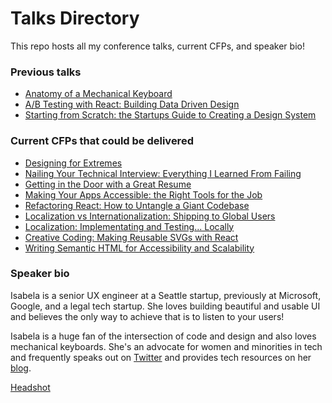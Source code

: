 # Talks Directory
This repo hosts all my conference talks, current CFPs, and speaker bio!

### Previous talks
* [Anatomy of a Mechanical Keyboard](https://github.com/isabelacmor/talks/blob/master/anatomy-of-a-mechanical-keyboard.md)
* [A/B Testing with React: Building Data Driven Design](https://github.com/isabelacmor/talks/blob/master/ab-testing-in-react.md)
* [Starting from Scratch: the Startups Guide to Creating a Design System](https://github.com/isabelacmor/talks/blob/master/startups-guide-to-creating-a-design-system.md)

### Current CFPs that could be delivered
* [Designing for Extremes](https://github.com/isabelacmor/talks/blob/master/designing-for-extremes.md)
* [Nailing Your Technical Interview: Everything I Learned From Failing](https://github.com/isabelacmor/talks/blob/master/nailing-your-technical-interview.md)
* [Getting in the Door with a Great Resume](https://github.com/isabelacmor/talks/blob/master/getting-in-the-door-with-a-great-resume.md)
* [Making Your Apps Accessible: the Right Tools for the Job](https://github.com/isabelacmor/talks/blob/master/making-your-apps-accessible.md)
* [Refactoring React: How to Untangle a Giant Codebase](https://github.com/isabelacmor/talks/blob/master/refactoring-react-how-to-untangle-a-giant-codebase.md)
* [Localization vs Internationalization: Shipping to Global Users](https://github.com/isabelacmor/talks/blob/master/localization-vs-internatonalize.md)
* [Localization: Implementating and Testing... Locally](https://github.com/isabelacmor/talks/blob/master/localization-implementation-and-testing.md)
* [Creative Coding: Making Reusable SVGs with React](https://github.com/isabelacmor/talks/blob/master/making-reusable-svgs-with-react.md)
* [Writing Semantic HTML for Accessibility and Scalability](https://github.com/isabelacmor/talks/blob/master/semantic-html.md)

### Speaker bio

Isabela is a senior UX engineer at a Seattle startup, previously at Microsoft, Google, and a legal tech startup. She loves building beautiful and usable UI and believes the only way to achieve that is to listen to your users! 

Isabela is a huge fan of the intersection of code and design and also loves mechanical keyboards. She's an advocate for women and minorities in tech and frequently speaks out on [Twitter](https://twitter.com/isabelacmor) and provides tech resources on her [blog](https://isabela.dev).

[Headshot](https://scontent.ftpa1-1.fna.fbcdn.net/v/t1.0-9/53556665_1667720256692090_6133194117364056064_o.jpg?_nc_cat=101&_nc_oc=AQlSZrO4TI4Uzk1ixYnvwqmCLHc3fdyDRkvocVGHdYvnCT-nJuO3jR9QH9eXB45l8U-7HkKa7kTWJdRB2b0xiElo&_nc_ht=scontent.ftpa1-1.fna&oh=2ea9283c76e7f3389b98f7873d1d0718&oe=5D84E910)
